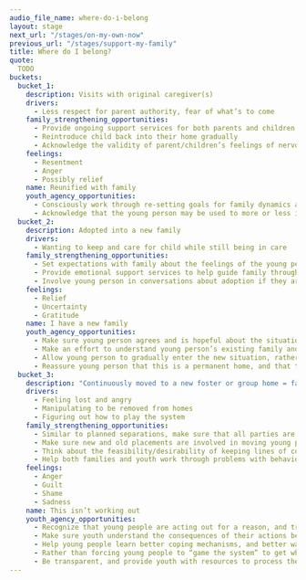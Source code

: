 ```yaml
---
audio_file_name: where-do-i-belong
layout: stage
next_url: "/stages/on-my-own-now"
previous_url: "/stages/support-my-family"
title: Where do I belong?
quote:
  TODO
buckets:
  bucket_1:
    description: Visits with original caregiver(s)
    drivers:
      - Less respect for parent authority, fear of what’s to come
    family_strengthening_opportunities:
      - Provide ongoing support services for both parents and children to work through their feelings about being back together
      - Reintroduce child back into their home gradually
      - Acknowledge the validity of parent/children’s feelings of nervousness, fear, resentment etc.
    feelings:
      - Resentment
      - Anger
      - Possibly relief
    name: Reunified with family
    youth_agency_opportunities:
      - Consciously work through re-setting goals for family dynamics and expectations
      - Acknowledge that the young person may be used to more or less independence and negotiate accordingly
  bucket_2:
    description: Adopted into a new family
    drivers:
      - Wanting to keep and care for child while still being in care
    family_strengthening_opportunities:
      - Set expectations with family about the feelings of the young person, not to expect too much at once, and that this is not a decision you can go back on
      - Provide emotional support services to help guide family through new dynamics, and conflicts that may arise
      - Involve young person in conversations about adoption if they are old enough
    feelings:
      - Relief
      - Uncertainty
      - Gratitude
    name: I have a new family
    youth_agency_opportunities:
      - Make sure young person agrees and is hopeful about the situation
      - Make an effort to understand young person’s existing family and close relationships, and how these might affect or interact with a new family relationship
      - Allow young person to gradually enter the new situation, rather than throwing them into a new place
      - Reassure young person that this is a permanent home, and that they will find stability and support
  bucket_3:
    description: "Continuously moved to a new foster or group home = failure of system to achieve permanency"
    drivers:
      - Feeling lost and angry
      - Manipulating to be removed from homes
      - Figuring out how to play the system
    family_strengthening_opportunities:
      - Similar to planned separations, make sure that all parties are aware that a re-placement could occur if solutions aren’t found, and the consequences are clear
      - Make sure new and old placements are involved in moving young people
      - Think about the feasibility/desirability of keeping lines of communication open post-separation
      - Help both families and youth work through problems with behavior, punishment, trauma processing together
    feelings:
      - Anger
      - Guilt
      - Shame
      - Sadness
    name: This isn’t working out
    youth_agency_opportunities:
      - Recognize that young people are acting out for a reason, and try and understand why
      - Make sure youth understand the consequences of their actions beyond the immediate removal
      - Help young people learn better coping mechanisms, and better ways of communicating their needs
      - Rather than forcing young people to “game the system” to get what they want, build in opportunities for them to make their feelings and desires clear early on so that moves can be avoided
      - Be transparent, and provide youth with resources to process the situation and their feelings when a removal does occur
---
```


